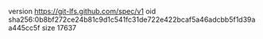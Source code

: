 version https://git-lfs.github.com/spec/v1
oid sha256:0b8bf272ce24b81c9d1c541fc31de722e422bcaf5a46adcbb5f1d39aa445cc5f
size 17637
